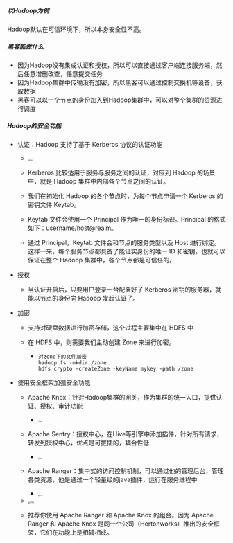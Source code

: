 ##### 以Hadoop为例

Hadoop默认在可信环境下，所以本身安全性不高。

##### 黑客能做什么

- 因为Hadoop没有集成认证和授权，所以可以直接通过客户端连接服务端，然后任意增删改查，任意提交任务
- 因为Hadoop集群中传输没有加密，所以黑客可以通过控制交换机等设备，获取数据
- 黑客可以以一个节点的身份加入到Hadoop集群中，可以对整个集群的资源进行调度

##### Hadoop的安全功能

- 认证：Hadoop 支持了基于 Kerberos 协议的认证功能

  - <img src="https://static001.geekbang.org/resource/image/e7/5e/e705c8543a017c24ed107fac3e8f4d5e.jpeg?wh=1920*1080" alt="img" style="zoom: 25%;" />

  - Kerberos 比较适用于服务与服务之间的认证，对应到 Hadoop 的场景中，就是 Hadoop 集群中内部各个节点之间的认证。
  - 我们在初始化 Hadoop 的各个节点时，为每个节点申请一个 Kerberos 的密钥文件 Keytab。
  - Keytab 文件会使用一个 Principal 作为唯一的身份标识。Principal 的格式如下：username/host@realm。
  - 通过 Principal，Keytab 文件会和节点的服务类型以及 Host 进行绑定。这样一来，每个服务节点都具备了能证实身份的唯一 ID 和密钥，也就可以保证在整个 Hadoop 集群中，各个节点都是可信任的。

- 授权

  - 当认证开启后，只要用户登录一台配置好了 Kerberos 密钥的服务器，就能以节点的身份向 Hadoop 发起认证了。

- 加密

  - 支持对硬盘数据进行加密存储，这个过程主要集中在 HDFS 中

  - 在 HDFS 中，则需要我们主动创建 Zone 来进行加密。

    - ```
      对zone下的文件加密
      hadoop fs -mkdir /zone
      hdfs crypto -createZone -keyName mykey -path /zone
      ```

- 使用安全框架加强安全功能

  - Apache Knox：针对Hadoop集群的网关，作为集群的统一入口，提供认证、授权、审计功能
    - <img src="https://static001.geekbang.org/resource/image/8d/1c/8d9af830e8d2fdf8966e16de091e3a1c.jpeg?wh=1920*1080" alt="img" style="zoom:25%;" />
  - Apache Sentry：授权中心，在Hive等引擎中添加插件，针对所有请求，转发到授权中心，优点是可拔插的，耦合性低
    - <img src="https://static001.geekbang.org/resource/image/38/93/387baa6f9f027379f15ccf5abc1d3793.jpeg?wh=1920*1080" alt="img" style="zoom:25%;" />

  - Apache Ranger：集中式的访问控制机制，可以通过他的管理后台，管理各类资源，他是通过一个轻量级的java插件，运行在服务进程中
    - <img src="https://static001.geekbang.org/resource/image/a1/c1/a12efec9e5ce98dd24e2e81d344fd7c1.jpeg?wh=1920*1080" alt="img" style="zoom:25%;" />

  - <img src="https://static001.geekbang.org/resource/image/37/b1/37d908d9f3b3cd32e51d816acbb602b1.jpeg?wh=1920*1080" alt="img" style="zoom: 33%;" />
  - 推荐你使用 Apache Ranger 和 Apache Knox 的组合。因为 Apache Ranger 和 Apache Knox 是同一个公司（Hortonworks）推出的安全框架，它们在功能上是相辅相成。